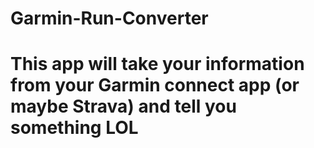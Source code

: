 # Garmin-Run-Converter
# This app will take your information from your Garmin connect app (or maybe Strava) and tell you something LOL
